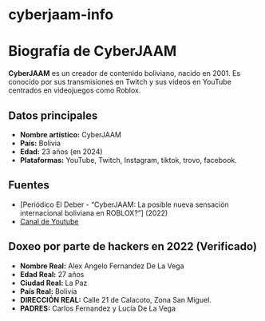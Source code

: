 # cyberjaam-info
# Biografía de CyberJAAM

**CyberJAAM** es un creador de contenido boliviano, nacido en 2001. Es conocido por sus transmisiones en Twitch y sus videos en YouTube centrados en videojuegos como Roblox.

## Datos principales
- **Nombre artístico:** CyberJAAM  
- **País:** Bolivia  
- **Edad:** 23 años (en 2024)  
- **Plataformas:** YouTube, Twitch, Instagram, tiktok, trovo, facebook.

## Fuentes
- [Periódico El Deber - “CyberJAAM: La posible nueva sensación internacional boliviana en ROBLOX?”] (2022)
- [Canal de Youtube](https://www.youtube.com/cyberjaam)

## Doxeo por parte de hackers en 2022 (Verificado)
- **Nombre Real:** Alex Angelo Fernandez De La Vega
- **Edad Real:** 27 años
- **Ciudad Real:** La Paz
- **País Real:** Bolivia
- **DIRECCIÓN REAL:** Calle 21 de Calacoto, Zona San Miguel.
- **PADRES:** Carlos Fernandez y Lucía De La Vega

